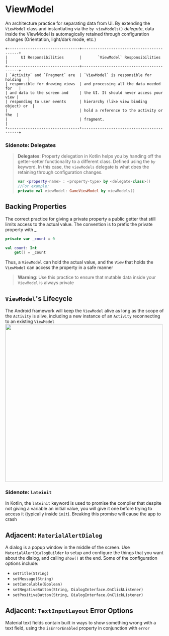 # ViewModel
An architecture practice for separating data from UI. By extending the `ViewModel` class and instantiating via the `by viewModels()` *delegate*, data inside the ViewModel is automagically retained through configuration changes (Orientation, light/dark mode, etc.)

```
+--------------------------------+------------------------------------------+
|      UI Responsibilities       |       `ViewModel` Responsibilities       |
+--------------------------------+------------------------------------------+
| `Activity` and `Fragment` are  | `ViewModel` is responsible for holding   |
| responsible for drawing views  | and processing all the data needed for   |
| and data to the screen and     | the UI. It should never access your view |
| responding to user events      | hierarchy (like view binding object) or  |
|                                | hold a reference to the activity or the  |
|                                | fragment.                                |
+--------------------------------+------------------------------------------+
```

### Sidenote: Delegates
> **Delegates**: Property delegation in Kotlin helps you by handing off the getter-setter functionality to a different class. Defined using the *`by`* keyword. In this case, the `viewModels` delegate is what does the retaining through configuration changes.
>```kotlin
> var <property-name> : <property-type> by <delegate-class>()
> //For example:
> private val viewModel: GameViewModel by viewModels()
>```

## Backing Properties
The correct practice for giving a private property a public getter that still limits access to the actual value. The convention is to prefix the private property with _
```kotlin
private var _count = 0

val count: Int
    get() = _count
```

Thus, a `ViewModel` can hold the actual value, and the `View` that holds the `ViewModel` can access the property in a safe manner

> **Warning**: Use this practice to ensure that mutable data inside your `ViewModel` is always private

## `ViewModel`'s Lifecycle
The Android framework will keep the `ViewModel` alive as long as the scope of the `Activity` is alive, including a new instance of an `Activity` reconnecting to an existing `ViewModel`
<img src="https://developer.android.com/static/codelabs/basic-android-kotlin-training-viewmodel/img/18e67dc79f89d8a.png" width="500" />

### Sidenote: `lateinit`
In Kotlin, the `lateinit` keyword is used to promise the compiler that despite not giving a variable an initial value, you will give it one before trying to access it (typically inside `init`). Breaking this promise will cause the app to crash

## Adjacent: `MaterialAlertDialog`
A dialog is a popup window in the middle of the screen. Use `MaterialAlertDialogBuilder` to setup and configure the things that you want about the dialog, and calling `show()` at the end. Some of the configuration options include:
- `setTitle(String)`
- `setMessage(String)`
- `setCancelable(Boolean)`
- `setNegativeButton(String, DialogInterface.OnClickListener)`
- `setPositiveButton(String, DialogInterface.OnClickListener)`

## Adjacent: `TextInputLayout` Error Options
Material text fields contain built in ways to show something wrong with a text field, using the `isErrorEnabled` property in conjunction with `error`